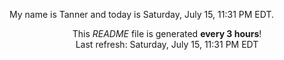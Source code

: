 My name is Tanner and today is Saturday, July 15, 11:31 PM EDT.

<p align="center">This <i>README</i> file is generated <b>every 3 hours</b>!</br>Last refresh: Saturday, July 15, 11:31 PM EDT<br /></p>
